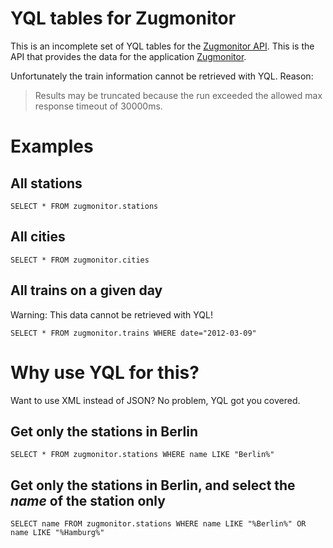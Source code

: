 # YQL tables for Zugmonitor

This is an incomplete set of YQL tables for the [Zugmonitor API](http://www.opendatacity.de/zugmonitor-api/). This is the API that provides the data for the application [Zugmonitor](http://zugmonitor.sueddeutsche.de).

Unfortunately the train information cannot be retrieved with YQL. Reason:

>	Results may be truncated because the run exceeded the allowed max response timeout of 30000ms.

# Examples

## All stations

	SELECT * FROM zugmonitor.stations

## All cities

	SELECT * FROM zugmonitor.cities
	
## All trains on a given day

Warning: This data cannot be retrieved with YQL!

	SELECT * FROM zugmonitor.trains WHERE date="2012-03-09"
	
# Why use YQL for this?

Want to use XML instead of JSON? No problem, YQL got you covered.

## Get only the stations in Berlin
	SELECT * FROM zugmonitor.stations WHERE name LIKE "Berlin%"
	
## Get only the stations in Berlin, and select the *name* of the station only
	SELECT name FROM zugmonitor.stations WHERE name LIKE "%Berlin%" OR name LIKE "%Hamburg%"